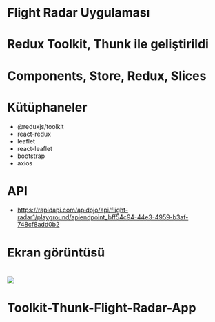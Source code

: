 # Flight Radar Uygulaması

# Redux Toolkit, Thunk ile geliştirildi

# Components, Store, Redux, Slices

# Kütüphaneler

- @reduxjs/toolkit
- react-redux
- leaflet
- react-leaflet
- bootstrap
- axios

# API

- https://rapidapi.com/apidojo/api/flight-radar1/playground/apiendpoint_bff54c94-44e3-4959-b3af-748cf8add0b2

# Ekran görüntüsü

# ![](bes.gif)
# Toolkit-Thunk-Flight-Radar-App
